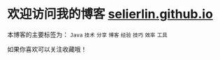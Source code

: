 # 欢迎访问我的博客 [selierlin.github.io](selierlin.github.io)

本博客的主要标签为： `Java` `技术` `分享` `博客` `经验` `技巧` `效率` `工具`

如果你喜欢可以关注收藏哦！